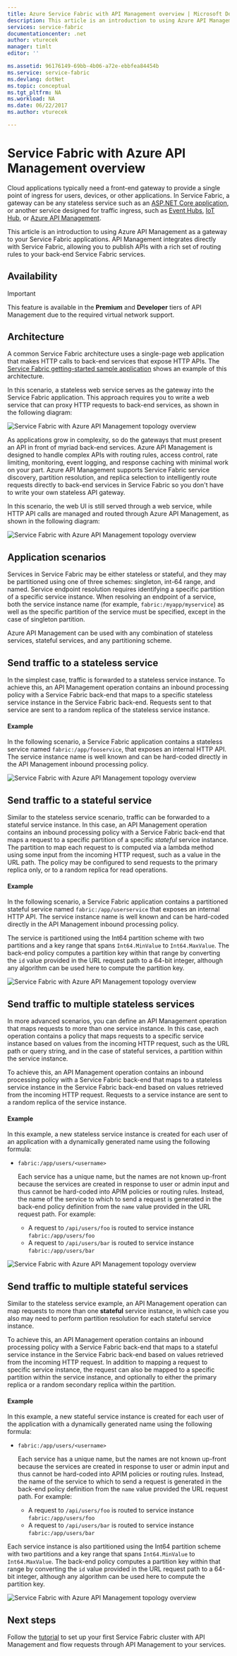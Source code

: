 ```yaml
---
title: Azure Service Fabric with API Management overview | Microsoft Docs
description: This article is an introduction to using Azure API Management as a gateway to your Service Fabric applications. 
services: service-fabric
documentationcenter: .net
author: vturecek
manager: timlt
editor: ''

ms.assetid: 96176149-69bb-4b06-a72e-ebbfea84454b
ms.service: service-fabric
ms.devlang: dotNet
ms.topic: conceptual
ms.tgt_pltfrm: NA
ms.workload: NA
ms.date: 06/22/2017
ms.author: vturecek

---
```


# Service Fabric with Azure API Management overview

Cloud applications typically need a front-end gateway to provide a single point of ingress for users, devices, or other applications. In Service Fabric, a gateway can be any stateless service such as an [ASP.NET Core application](service-fabric-reliable-services-communication-aspnetcore.md), or another service designed for traffic ingress, such as [Event Hubs](https://docs.microsoft.com/azure/event-hubs/), [IoT Hub](https://docs.microsoft.com/azure/iot-hub/), or [Azure API Management](https://docs.microsoft.com/azure/api-management/).

This article is an introduction to using Azure API Management as a gateway to your Service Fabric applications. API Management integrates directly with Service Fabric, allowing you to publish APIs with a rich set of routing rules to your back-end Service Fabric services. 

## Availability

> [!IMPORTANT]
> This feature is available in the **Premium** and **Developer** tiers of API Management due to the required virtual network support.

## Architecture

A common Service Fabric architecture uses a single-page web application that makes HTTP calls to back-end services that expose HTTP APIs. The [Service Fabric getting-started sample application](https://github.com/Azure-Samples/service-fabric-dotnet-getting-started) shows an example of this architecture.

In this scenario, a stateless web service serves as the gateway into the Service Fabric application. This approach requires you to write a web service that can proxy HTTP requests to back-end services, as shown in the following diagram:

![Service Fabric with Azure API Management topology overview][sf-web-app-stateless-gateway]

As applications grow in complexity, so do the gateways that must present an API in front of myriad back-end services. Azure API Management is designed to handle complex APIs with routing rules, access control, rate limiting, monitoring, event logging, and response caching with minimal work on your part. Azure API Management supports Service Fabric service discovery, partition resolution, and replica selection to intelligently route requests directly to back-end services in Service Fabric so you don't have to write your own stateless API gateway. 

In this scenario, the web UI is still served through a web service, while HTTP API calls are managed and routed through Azure API Management, as shown in the following diagram:

![Service Fabric with Azure API Management topology overview][sf-apim-web-app]

## Application scenarios

Services in Service Fabric may be either stateless or stateful, and they may be partitioned using one of three schemes: singleton, int-64 range, and named. Service endpoint resolution requires identifying a specific partition of a specific service instance. When resolving an endpoint of a service, both the service instance name (for example, `fabric:/myapp/myservice`) as well as the specific partition of the service must be specified, except in the case of singleton partition.

Azure API Management can be used with any combination of stateless services, stateful services, and any partitioning scheme.

## Send traffic to a stateless service

In the simplest case, traffic is forwarded to a stateless service instance. To achieve this, an API Management operation contains an inbound processing policy with a Service Fabric back-end that maps to a specific stateless service instance in the Service Fabric back-end. Requests sent to that service are sent to a random replica of the stateless service instance.

#### Example
In the following scenario, a Service Fabric application contains a stateless service named `fabric:/app/fooservice`, that exposes an internal HTTP API. The service instance name is well known and can be hard-coded directly in the API Management inbound processing policy. 

![Service Fabric with Azure API Management topology overview][sf-apim-static-stateless]

## Send traffic to a stateful service

Similar to the stateless service scenario, traffic can be forwarded to a stateful service instance. In this case, an API Management operation contains an inbound processing policy with a Service Fabric back-end that maps a request to a specific partition of a specific *stateful* service instance. The partition to map each request to is computed via a lambda method using some input from the incoming HTTP request, such as a value in the URL path. The policy may be configured to send requests to the primary replica only, or to a random replica for read operations.

#### Example

In the following scenario, a Service Fabric application contains a partitioned stateful service named `fabric:/app/userservice` that exposes an internal HTTP API. The service instance name is well known and can be hard-coded directly in the API Management inbound processing policy.  

The service is partitioned using the Int64 partition scheme with two partitions and a key range that spans `Int64.MinValue` to `Int64.MaxValue`. The back-end policy computes a partition key within that range by converting the `id` value provided in the URL request path to a 64-bit integer, although any algorithm can be used here to compute the partition key. 

![Service Fabric with Azure API Management topology overview][sf-apim-static-stateful]

## Send traffic to multiple stateless services

In more advanced scenarios, you can define an API Management operation that maps requests to more than one service instance. In this case, each operation contains a policy that maps requests to a specific service instance based on values from the incoming HTTP request, such as the URL path or query string, and in the case of stateful services, a partition within the service instance. 

To achieve this, an API Management operation contains an inbound processing policy with a Service Fabric back-end that maps to a stateless service instance in the Service Fabric back-end based on values retrieved from the incoming HTTP request. Requests to a service instance are sent to a random replica of the service instance.

#### Example

In this example, a new stateless service instance is created for each user of an application with a dynamically generated name using the following formula:
 
- `fabric:/app/users/<username>`

  Each service has a unique name, but the names are not known up-front because the services are created in response to user or admin input and thus cannot be hard-coded into APIM policies or routing rules. Instead, the name of the service to which to send a request is generated in the back-end policy definition from the `name` value provided in the URL request path. For example:

  - A request to `/api/users/foo` is routed to service instance `fabric:/app/users/foo`
  - A request to `/api/users/bar` is routed to service instance `fabric:/app/users/bar`

![Service Fabric with Azure API Management topology overview][sf-apim-dynamic-stateless]

## Send traffic to multiple stateful services

Similar to the stateless service example, an API Management operation can map requests to more than one **stateful** service instance, in which case you also may need to perform partition resolution for each stateful service instance.

To achieve this, an API Management operation contains an inbound processing policy with a Service Fabric back-end that maps to a stateful service instance in the Service Fabric back-end based on values retrieved from the incoming HTTP request. In addition to mapping a request to specific service instance, the request can also be mapped to a specific partition within the service instance, and optionally to either the primary replica or a random secondary replica within the partition.

#### Example

In this example, a new stateful service instance is created for each user of the application with a dynamically generated name using the following formula:
 
- `fabric:/app/users/<username>`

  Each service has a unique name, but the names are not known up-front because the services are created in response to user or admin input and thus cannot be hard-coded into APIM policies or routing rules. Instead, the name of the service to which to send a request is generated in the back-end policy definition from the `name` value provided the URL request path. For example:

  - A request to `/api/users/foo` is routed to service instance `fabric:/app/users/foo`
  - A request to `/api/users/bar` is routed to service instance `fabric:/app/users/bar`

Each service instance is also partitioned using the Int64 partition scheme with two partitions and a key range that spans `Int64.MinValue` to `Int64.MaxValue`. The back-end policy computes a partition key within that range by converting the `id` value provided in the URL request path to a 64-bit integer, although any algorithm can be used here to compute the partition key. 

![Service Fabric with Azure API Management topology overview][sf-apim-dynamic-stateful]

## Next steps

Follow the [tutorial](service-fabric-tutorial-deploy-api-management.md) to set up your first Service Fabric cluster with API Management and flow requests through API Management to your services.

<!-- links -->

<!-- pics -->
[sf-apim-web-app]: ./media/service-fabric-api-management-overview/sf-apim-web-app.png
[sf-web-app-stateless-gateway]: ./media/service-fabric-api-management-overview/sf-web-app-stateless-gateway.png
[sf-apim-static-stateless]: ./media/service-fabric-api-management-overview/sf-apim-static-stateless.png
[sf-apim-static-stateful]: ./media/service-fabric-api-management-overview/sf-apim-static-stateful.png
[sf-apim-dynamic-stateless]: ./media/service-fabric-api-management-overview/sf-apim-dynamic-stateless.png
[sf-apim-dynamic-stateful]: ./media/service-fabric-api-management-overview/sf-apim-dynamic-stateful.png